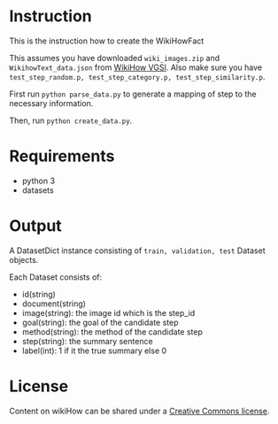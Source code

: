 # Instruction
This is the instruction how to create the WikiHowFact

This assumes you have downloaded `wiki_images.zip` and `WikihowText_data.json` from [WikiHow VGSI](https://github.com/YueYANG1996/wikiHow-VGSI).
Also make sure you have `test_step_random.p, test_step_category.p, test_step_similarity.p`.

First run `python parse_data.py` to generate a mapping of step to the necessary information.

Then, run `python create_data.py`.

# Requirements
- python 3
- datasets

# Output
A DatasetDict instance consisting of `train, validation, test` Dataset objects.

Each Dataset consists of:
- id(string)
- document(string)
- image(string): the image id which is the step_id
- goal(string): the goal of the candidate step
- method(string): the method of the candidate step
- step(string): the summary sentence
- label(int): 1 if it the true summary else 0

# License
Content on wikiHow can be shared under a [Creative Commons license](http://creativecommons.org/licenses/by-nc-sa/3.0/).